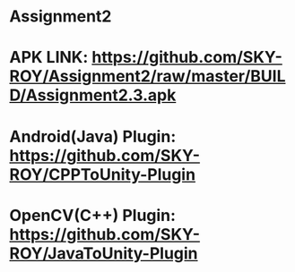 # Assignment2

# APK LINK: https://github.com/SKY-ROY/Assignment2/raw/master/BUILD/Assignment2.3.apk
# Android(Java) Plugin: https://github.com/SKY-ROY/CPPToUnity-Plugin
# OpenCV(C++) Plugin: https://github.com/SKY-ROY/JavaToUnity-Plugin
